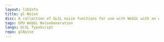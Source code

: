 ```yaml
---
layout: libInfo
title: gl-Noise
disc: A collection of GLSL noise functions for use with WebGL with an easy to use API.
tags: GPU WebGL NoiseGeneration
langs: GLSL TypeScript
repo: glNoise
---
```

